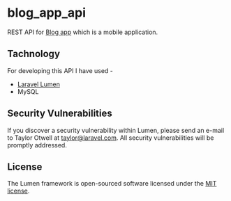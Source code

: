 # blog_app_api
REST API for [Blog app](https://github.com/RafatMeraz/blog_app) which is a mobile application.

## Tachnology
For developing this API I have used -
 - [Laravel Lumen](https://lumen.laravel.com/docs)
 - MySQL

## Security Vulnerabilities

If you discover a security vulnerability within Lumen, please send an e-mail to Taylor Otwell at taylor@laravel.com. All security vulnerabilities will be promptly addressed.

## License

The Lumen framework is open-sourced software licensed under the [MIT license](https://opensource.org/licenses/MIT).
